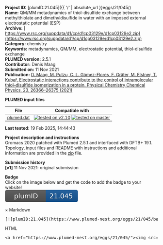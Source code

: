 **Project ID:** [plumID:21.045]({{ '/' | absolute_url }}eggs/21/045/)  
**Name:**  QM/MM metadynamics of thiol-disulfide exchange between methylthiolate and dimethyldisulfide in water with an imposed external electrostatic potential (ESP)  
**Archive:** [ https://www.rsc.org/suppdata/d1/cp/d1cp03129e/d1cp03129e2.zip](https://www.rsc.org/suppdata/d1/cp/d1cp03129e/d1cp03129e2.zip)  
**Category:**  chemistry  
**Keywords:**  metadynamics, QM/MM, electrostatic potential, thiol-disulfide exchange  
**PLUMED version:**  2.5.1  
**Contributor:**  Denis Maag  
**Submitted on:** 11 Nov 2021  
**Publication:** [D. Maag, M. Putzu, C. L. Gómez-Flores, F. Gräter, M. Elstner, T. Kubař, Electrostatic interactions contribute to the control of intramolecular thiol–disulfide isomerization in a protein. Physical Chemistry Chemical Physics. 23, 26366–26375 (2021)](http://dx.doi.org/10.1039/D1CP03129E)  
  
**PLUMED input files**  
  
| File     | Compatible with |  
|:--------:|:--------:|  
| [plumed.dat](./data/plumed.dat.md) |  [![tested on v2.10](https://img.shields.io/badge/v2.10-passing-green.svg)](data/plumed.dat.plumed.stderr) [![tested on master](https://img.shields.io/badge/master-passing-green.svg)](data/plumed.dat.plumed_master.stderr) |  
  
**Last tested:**  19 Feb 2025, 14:44:43
  
**Project description and instructions**  
Gromacs 2020 patched with Plumed 2.5.1 and interfaced with DFTB+ 19.1.  Topology, input files and README with instructions and additional information are provided in the [zip](https://www.rsc.org/suppdata/d1/cp/d1cp03129e/d1cp03129e2.zip) file.

  
**Submission history**  
**[v1]** 11 Nov 2021: original submission  
  
**Badge**  
Click on the image below and get the code to add the badge to your website!  
<img src="./badge.svg" alt="plumeDnest:21.045" id="myBtn" class="badge">
<div id="myModal" class="modal">
  <div class="modal-content">
    <span class="close">&times;</span>
    Markdown<pre>[![plumID:21.045](https://www.plumed-nest.org/eggs/21/045/badge.svg)](https://www.plumed-nest.org/eggs/21/045/)</pre>
    HTML<pre>&lt;a href="https://www.plumed-nest.org/eggs/21/045/"&gt;&lt;img src="https://www.plumed-nest.org/eggs/21/045/badge.svg" alt="plumID:21.045"&gt;&lt;/a&gt;</pre>
  </div>
</div>
